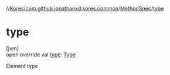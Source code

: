 //[Kores](../../../index.md)/[com.github.jonathanxd.kores.common](../index.md)/[MethodSpec](index.md)/[type](type.md)

# type

[jvm]\
open override val [type](type.md): [Type](https://docs.oracle.com/javase/8/docs/api/java/lang/reflect/Type.html)

Element type
